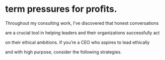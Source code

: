 # term pressures for proﬁts.

Throughout my consulting work, I’ve discovered that honest conversations

are a crucial tool in helping leaders and their organizations successfully act

on their ethical ambitions. If you’re a CEO who aspires to lead ethically

and with high purpose, consider the following strategies.